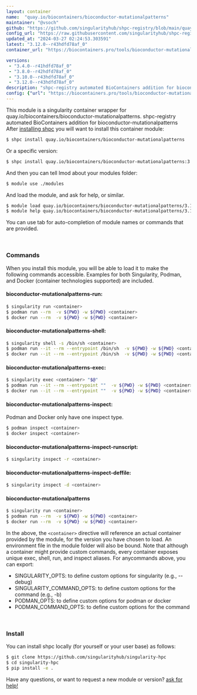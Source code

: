 ```yaml
---
layout: container
name:  "quay.io/biocontainers/bioconductor-mutationalpatterns"
maintainer: "@vsoch"
github: "https://github.com/singularityhub/shpc-registry/blob/main/quay.io/biocontainers/bioconductor-mutationalpatterns/container.yaml"
config_url: "https://raw.githubusercontent.com/singularityhub/shpc-registry/main/quay.io/biocontainers/bioconductor-mutationalpatterns/container.yaml"
updated_at: "2024-03-27 02:24:53.303591"
latest: "3.12.0--r43hdfd78af_0"
container_url: "https://biocontainers.pro/tools/bioconductor-mutationalpatterns"

versions:
 - "3.4.0--r41hdfd78af_0"
 - "3.8.0--r42hdfd78af_0"
 - "3.10.0--r43hdfd78af_0"
 - "3.12.0--r43hdfd78af_0"
description: "shpc-registry automated BioContainers addition for bioconductor-mutationalpatterns"
config: {"url": "https://biocontainers.pro/tools/bioconductor-mutationalpatterns", "maintainer": "@vsoch", "description": "shpc-registry automated BioContainers addition for bioconductor-mutationalpatterns", "latest": {"3.12.0--r43hdfd78af_0": "sha256:17d133c1f8c560a592ebc21aef5192c83a1d1e3a7d970d249607f9eea05ef04d"}, "tags": {"3.4.0--r41hdfd78af_0": "sha256:2687c568d406af5be76e3032482c90c40ff70ec1a21f54802e8ab0a30a1eda83", "3.8.0--r42hdfd78af_0": "sha256:4a69e7c715d0dc4339241b3634c59c5623be35257a48967d54bd5263a6266ab1", "3.10.0--r43hdfd78af_0": "sha256:3a4fea8780c05c6ea11f2a9ddd8dc75dea582d6d901e86517cdcc5a2032b9bf7", "3.12.0--r43hdfd78af_0": "sha256:17d133c1f8c560a592ebc21aef5192c83a1d1e3a7d970d249607f9eea05ef04d"}, "docker": "quay.io/biocontainers/bioconductor-mutationalpatterns"}
---
```


This module is a singularity container wrapper for quay.io/biocontainers/bioconductor-mutationalpatterns.
shpc-registry automated BioContainers addition for bioconductor-mutationalpatterns
After [installing shpc](#install) you will want to install this container module:


```bash
$ shpc install quay.io/biocontainers/bioconductor-mutationalpatterns
```

Or a specific version:

```bash
$ shpc install quay.io/biocontainers/bioconductor-mutationalpatterns:3.12.0--r43hdfd78af_0
```

And then you can tell lmod about your modules folder:

```bash
$ module use ./modules
```

And load the module, and ask for help, or similar.

```bash
$ module load quay.io/biocontainers/bioconductor-mutationalpatterns/3.12.0--r43hdfd78af_0
$ module help quay.io/biocontainers/bioconductor-mutationalpatterns/3.12.0--r43hdfd78af_0
```

You can use tab for auto-completion of module names or commands that are provided.

<br>

### Commands

When you install this module, you will be able to load it to make the following commands accessible.
Examples for both Singularity, Podman, and Docker (container technologies supported) are included.

#### bioconductor-mutationalpatterns-run:

```bash
$ singularity run <container>
$ podman run --rm  -v ${PWD} -w ${PWD} <container>
$ docker run --rm  -v ${PWD} -w ${PWD} <container>
```

#### bioconductor-mutationalpatterns-shell:

```bash
$ singularity shell -s /bin/sh <container>
$ podman run --it --rm --entrypoint /bin/sh  -v ${PWD} -w ${PWD} <container>
$ docker run --it --rm --entrypoint /bin/sh  -v ${PWD} -w ${PWD} <container>
```

#### bioconductor-mutationalpatterns-exec:

```bash
$ singularity exec <container> "$@"
$ podman run --it --rm --entrypoint ""  -v ${PWD} -w ${PWD} <container> "$@"
$ docker run --it --rm --entrypoint ""  -v ${PWD} -w ${PWD} <container> "$@"
```

#### bioconductor-mutationalpatterns-inspect:

Podman and Docker only have one inspect type.

```bash
$ podman inspect <container>
$ docker inspect <container>
```

#### bioconductor-mutationalpatterns-inspect-runscript:

```bash
$ singularity inspect -r <container>
```

#### bioconductor-mutationalpatterns-inspect-deffile:

```bash
$ singularity inspect -d <container>
```



#### bioconductor-mutationalpatterns

```bash
$ singularity run <container>
$ podman run --rm  -v ${PWD} -w ${PWD} <container>
$ docker run --rm  -v ${PWD} -w ${PWD} <container>
```


In the above, the `<container>` directive will reference an actual container provided
by the module, for the version you have chosen to load. An environment file in the
module folder will also be bound. Note that although a container
might provide custom commands, every container exposes unique exec, shell, run, and
inspect aliases. For anycommands above, you can export:

 - SINGULARITY_OPTS: to define custom options for singularity (e.g., --debug)
 - SINGULARITY_COMMAND_OPTS: to define custom options for the command (e.g., -b)
 - PODMAN_OPTS: to define custom options for podman or docker
 - PODMAN_COMMAND_OPTS: to define custom options for the command

<br>

### Install

You can install shpc locally (for yourself or your user base) as follows:

```bash
$ git clone https://github.com/singularityhub/singularity-hpc
$ cd singularity-hpc
$ pip install -e .
```

Have any questions, or want to request a new module or version? [ask for help!](https://github.com/singularityhub/singularity-hpc/issues)